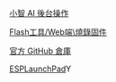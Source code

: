 [小智 AI 後台操作](https://www.bilibili.com/video/BV1jUCUY2EKM/?vd_source=6e5774c9b2c575089262004fd32e9d1d)

[Flash工具/Web端\燒錄固件](https://ccnphfhqs21z.feishu.cn/wiki/Zpz4wXBtdimBrLk25WdcXzxcnNS)

[官方 GitHub 倉庫](https://github.com/78/xiaozhi-esp32/releases)

[ESPLaunchPad](https://espressif.github.io/esp-launchpad/)Y